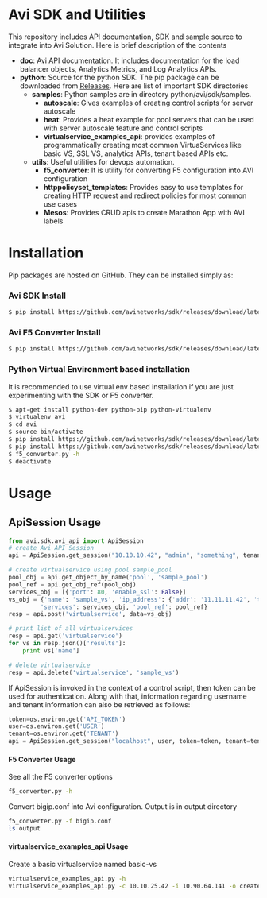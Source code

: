 # Avi SDK and Utilities 

This repository includes API documentation, SDK and sample source to integrate 
into Avi Solution. Here is brief description of the contents

- **doc**: Avi API documentation. It includes documentation for the load balancer 
objects, Analytics Metrics, and Log Analytics APIs.
- **python**: Source for the python SDK. The pip package can be downloaded from
[Releases](https://github.com/avinetworks/sdk/releases "Avi SDK Releases"). 
Here are list of important SDK directories 
    - **samples**: Python samples are in directory python/avi/sdk/samples.
        - **autoscale**: Gives examples of creating control scripts for 
        server autoscale
        - **heat**: Provides a heat example for pool servers that can be used
        with server autoscale feature and control scripts
        - **virtualservice_examples_api**: provides examples of programmatically
        creating most common VirtuaServices like basic VS, SSL VS, analytics
        APIs, tenant based APIs etc.
    - **utils**: Useful utilities for devops automation. 
        - **f5_converter**: It is utility for converting F5 configuration into 
        AVI configuration
        - **httppolicyset_templates**: Provides easy to use templates for 
        creating HTTP request and redirect policies for most common use cases
        - **Mesos**: Provides CRUD apis to create Marathon App with AVI labels

# Installation  
Pip packages are hosted on GitHub. They can be installed simply as:
### Avi SDK Install  
```sh
$ pip install https://github.com/avinetworks/sdk/releases/download/latest/avisdk-16.3b2.tar.gz
```
### Avi F5 Converter Install  
```sh
$ pip install https://github.com/avinetworks/sdk/releases/download/latest/avif5converter-16.3b2.tar.gz
```

### Python Virtual Environment based installation  
It is recommended to use virtual env based installation if you are just 
experimenting with the SDK or F5 converter.

```sh
$ apt-get install python-dev python-pip python-virtualenv
$ virtualenv avi
$ cd avi
$ source bin/activate
$ pip install https://github.com/avinetworks/sdk/releases/download/latest/avisdk-16.3b2.tar.gz
$ pip install https://github.com/avinetworks/sdk/releases/download/latest/avif5converter-16.3b2.tar.gz
$ f5_converter.py -h
$ deactivate
```

# Usage  
## ApiSession Usage  

```python
from avi.sdk.avi_api import ApiSession
# create Avi API Session
api = ApiSession.get_session("10.10.10.42", "admin", "something", tenant="admin")

# create virtualservice using pool sample_pool
pool_obj = api.get_object_by_name('pool', 'sample_pool')
pool_ref = api.get_obj_ref(pool_obj)
services_obj = [{'port': 80, 'enable_ssl': False}]
vs_obj = {'name': 'sample_vs', 'ip_address': {'addr': '11.11.11.42', 'type': 'V4'},
         'services': services_obj, 'pool_ref': pool_ref}
resp = api.post('virtualservice', data=vs_obj)

# print list of all virtualservices 
resp = api.get('virtualservice')
for vs in resp.json()['results']:
    print vs['name']

# delete virtualservice
resp = api.delete('virtualservice', 'sample_vs')
```

If ApiSession is invoked in the context of a control script, then token can be used for authentication.
Along with that, information regarding username and tenant information can also be retrieved as follows: 
```python
token=os.environ.get('API_TOKEN')
user=os.environ.get('USER')
tenant=os.environ.get('TENANT')
api = ApiSession.get_session("localhost", user, token=token, tenant=tenant)
```

#### F5 Converter Usage
See all the F5 converter options
```sh
f5_converter.py -h
```
Convert bigip.conf into Avi configuration. Output is in output directory
```sh
f5_converter.py -f bigip.conf 
ls output
```
#### virtualservice_examples_api Usage
Create a basic virtualservice named basic-vs
```sh
virtualservice_examples_api.py -h
virtualservice_examples_api.py -c 10.10.25.42 -i 10.90.64.141 -o create-basic-vs -s 10.90.64.12
```
